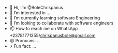 - 👋 Hi, I’m @BoleChrispanus
- 👀 I’m interested in ...
- 🌱 I’m currently learning software Engineering
- 💞️ I’m looking to collaborate with software engineers
- 📫 How to reach me on WhatsApp +23781771255/chrispanusbole@gmail.com
- 😄 Pronouns: ...
- ⚡ Fun fact: ...

<!---
BoleChris/BoleChris is a ✨ special ✨ repository because its `README.md` (this file) appears on your GitHub profile.
You can click the Preview link to take a look at your changes.
--->
